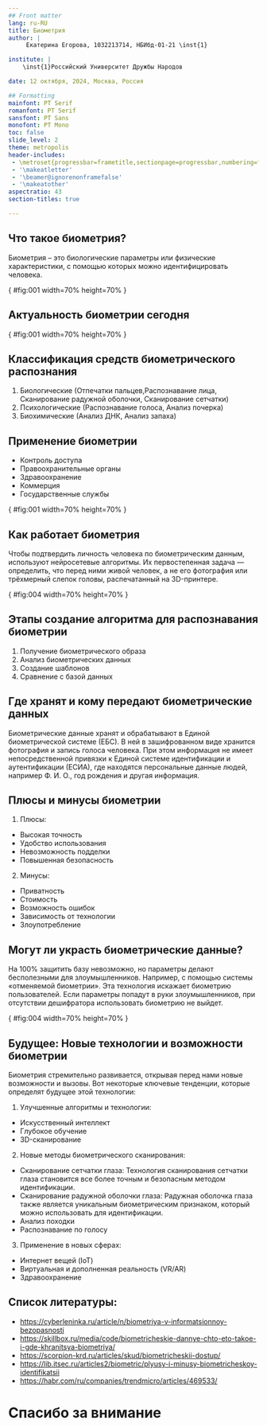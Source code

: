 ```yaml
---
## Front matter
lang: ru-RU
title: Биометрия
author: |
	 Екатерина Егорова, 1032213714, НБИбд-01-21 \inst{1}

institute: |
	\inst{1}Российский Университет Дружбы Народов

date: 12 октября, 2024, Москва, Россия

## Formatting
mainfont: PT Serif
romanfont: PT Serif
sansfont: PT Sans
monofont: PT Mono
toc: false
slide_level: 2
theme: metropolis
header-includes: 
 - \metroset{progressbar=frametitle,sectionpage=progressbar,numbering=fraction}
 - '\makeatletter'
 - '\beamer@ignorenonframefalse'
 - '\makeatother'
aspectratio: 43
section-titles: true

---
```


## Что такое биометрия?

Биометрия – это биологические параметры или физические характеристики, с помощью которых можно идентифицировать человека. 

[](image_pr/01.png){ #fig:001 width=70% height=70% }

## Актуальность биометрии сегодня

[](image_pr/02.png){ #fig:001 width=70% height=70% }

## Классификация средств биометрического распознания

1. Биологические (Отпечатки пальцев,Распознавание лица, Сканирование радужной оболочки, Сканирование сетчатки)
2. Психологические (Распознавание голоса, Анализ почерка)
3. Биохимические (Анализ ДНК, Анализ запаха)


## Применение биометрии

* Контроль доступа
* Правоохранительные органы
* Здравоохранение
* Коммерция
* Государственные службы

[](image_pr/03.png){ #fig:001 width=70% height=70% }


## Как работает биометрия

Чтобы подтвердить личность человека по биометрическим данным, используют нейросетевые алгоритмы. Их первостепенная задача — определить, что перед ними живой человек, а не его фотография или трёхмерный слепок головы, распечатанный на 3D-принтере. 
 
[](image_pr/04.png){ #fig:004 width=70% height=70% }

## Этапы создание алгоритма для распознавания биометрии

1.	Получение биометрического образа
2.	Анализ биометрических данных
3.	Создание шаблонов
4.	Сравнение с базой данных

## Где хранят и кому передают биометрические данных 

Биометрические данные хранят и обрабатывают в Единой биометрической системе (ЕБС). В ней в зашифрованном виде хранится фотография и запись голоса человека. При этом информация не имеет непосредственной привязки к Единой системе идентификации и аутентификации (ЕСИА), где находятся персональные данные людей, например Ф. И. О., год рождения и другая информация. 

## Плюсы и минусы биометрии

1. Плюсы:
* Высокая точность
* Удобство использования
* Невозможность подделки
* Повышенная безопасность

2. Минусы:
* Приватность
* Стоимость
* Возможность ошибок
* Зависимость от технологии
* Злоупотребление


## Могут ли украсть биометрические данные?
 
На 100% защитить базу невозможно, но параметры делают бесполезными для злоумышленников. Например, с помощью системы «отменяемой биометрии». Эта технология искажает биометрию пользователей. Если параметры попадут в руки злоумышленников, при отсутствии дешифратора использовать биометрию не выйдет.

[](image_pr/05.png){ #fig:004 width=70% height=70% }

## Будущее: Новые технологии и возможности биометрии

Биометрия стремительно развивается, открывая перед нами новые возможности и вызовы. Вот некоторые ключевые тенденции, которые определят будущее этой технологии:

1. Улучшенные алгоритмы и технологии:
* Искусственный интеллект 
* Глубокое обучение
* 3D-сканирование
2. Новые методы биометрического сканирования:
* Сканирование сетчатки глаза: Технология сканирования сетчатки глаза становится все более точным и безопасным методом идентификации. 
* Сканирование радужной оболочки глаза: Радужная оболочка глаза также является уникальным биометрическим признаком, который можно использовать для идентификации. 
* Анализ походки 
* Распознавание по голосу 
3. Применение в новых сферах:
* Интернет вещей (IoT)
* Виртуальная и дополненная реальность (VR/AR)
* Здравоохранение

## Список литературы:

* https://cyberleninka.ru/article/n/biometriya-v-informatsionnoy-bezopasnosti
* https://skillbox.ru/media/code/biometricheskie-dannye-chto-eto-takoe-i-gde-khranitsya-biometriya/
* https://scorpion-krd.ru/articles/skud/biometricheskii-dostup/
* https://lib.itsec.ru/articles2/biometric/plyusy-i-minusy-biometricheskoy-identifikatsii
* https://habr.com/ru/companies/trendmicro/articles/469533/

# Спасибо за внимание
